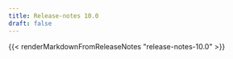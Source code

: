 ```yaml
---
title: Release-notes 10.0
draft: false
---
```


{{< renderMarkdownFromReleaseNotes "release-notes-10.0" >}}